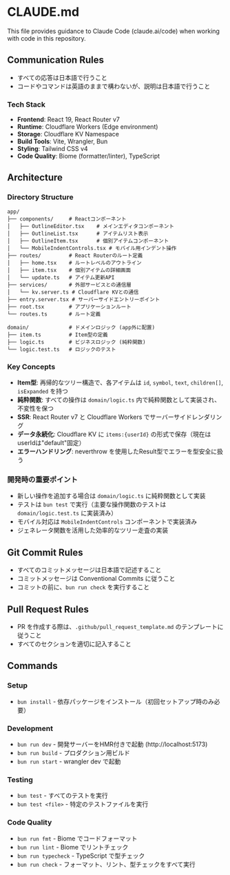 # CLAUDE.md

This file provides guidance to Claude Code (claude.ai/code) when working with code in this repository.

## Communication Rules
- すべての応答は日本語で行うこと
- コードやコマンドは英語のままで構わないが、説明は日本語で行うこと


### Tech Stack
- **Frontend**: React 19, React Router v7
- **Runtime**: Cloudflare Workers (Edge environment)
- **Storage**: Cloudflare KV Namespace
- **Build Tools**: Vite, Wrangler, Bun
- **Styling**: Tailwind CSS v4
- **Code Quality**: Biome (formatter/linter), TypeScript

## Architecture

### Directory Structure
```
app/
├── components/     # Reactコンポーネント
│   ├── OutlineEditor.tsx    # メインエディタコンポーネント
│   ├── OutlineList.tsx      # アイテムリスト表示
│   ├── OutlineItem.tsx      # 個別アイテムコンポーネント
│   └── MobileIndentControls.tsx # モバイル用インデント操作
├── routes/         # React Routerのルート定義
│   ├── home.tsx    # ルートレベルのアウトライン
│   ├── item.tsx    # 個別アイテムの詳細画面
│   └── update.ts   # アイテム更新API
├── services/       # 外部サービスとの通信層
│   └── kv.server.ts # Cloudflare KVとの通信
├── entry.server.tsx # サーバーサイドエントリーポイント
├── root.tsx        # アプリケーションルート
└── routes.ts       # ルート定義

domain/             # ドメインロジック (app外に配置)
├── item.ts         # Item型の定義
├── logic.ts        # ビジネスロジック (純粋関数)
└── logic.test.ts   # ロジックのテスト
```

### Key Concepts
- **Item型**: 再帰的なツリー構造で、各アイテムは `id`, `symbol`, `text`, `children[]`, `isExpanded` を持つ
- **純粋関数**: すべての操作は `domain/logic.ts` 内で純粋関数として実装され、不変性を保つ
- **SSR**: React Router v7 と Cloudflare Workers でサーバーサイドレンダリング
- **データ永続化**: Cloudflare KV に `items:{userId}` の形式で保存（現在はuserIdは"default"固定）
- **エラーハンドリング**: neverthrow を使用したResult型でエラーを型安全に扱う

### 開発時の重要ポイント
- 新しい操作を追加する場合は `domain/logic.ts` に純粋関数として実装
- テストは `bun test` で実行（主要な操作関数のテストは `domain/logic.test.ts` に実装済み）
- モバイル対応は `MobileIndentControls` コンポーネントで実装済み
- ジェネレータ関数を活用した効率的なツリー走査の実装

## Git Commit Rules
- すべてのコミットメッセージは日本語で記述すること
- コミットメッセージは Conventional Commits に従うこと
- コミットの前に、`bun run check` を実行すること

## Pull Request Rules
- PR を作成する際は、`.github/pull_request_template.md` のテンプレートに従うこと
- すべてのセクションを適切に記入すること

## Commands

### Setup
- `bun install` - 依存パッケージをインストール（初回セットアップ時のみ必要）

### Development
- `bun run dev` - 開発サーバーをHMR付きで起動 (http://localhost:5173)
- `bun run build` - プロダクション用ビルド
- `bun run start` - wrangler dev で起動

### Testing
- `bun test` - すべてのテストを実行
- `bun test <file>` - 特定のテストファイルを実行

### Code Quality
- `bun run fmt` - Biome でコードフォーマット
- `bun run lint` - Biome でリントチェック
- `bun run typecheck` - TypeScript で型チェック
- `bun run check` - フォーマット、リント、型チェックをすべて実行

